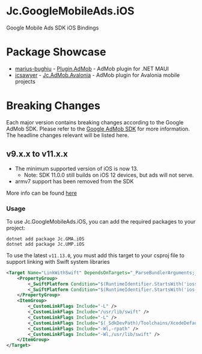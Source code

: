 # Jc.GoogleMobileAds.iOS

Google Mobile Ads SDK iOS Bindings

# Package Showcase

- [marius-bughiu](https://github.com/marius-bughiu) - [Plugin.AdMob](https://github.com/marius-bughiu/Plugin.AdMob) - AdMob plugin for .NET MAUI
- [jcsawyer](https://github.com/jcsawyer) - [Jc.AdMob.Avalonia](https://github.com/jcsawyer/Jc.AdMob.Avalonia) - AdMob plugin for Avalonia mobile projects

# Breaking Changes

Each major version contains breaking changes according to the Google AdMob SDK. Please refer to the [Google AdMob SDK](https://developers.google.com/admob/ios/release-notes) for more information.
The headline changes relevant will be listed here.

## v9.x.x to v11.x.x

- The minimum supported version of iOS is now 13.
  - Note: SDK 11.0.0 still builds on iOS 12 devices, but ads will not serve.
- armv7 support has been removed from the SDK

More info can be found [here](https://developers.google.com/admob/ios/migration#migrate_from_v9_to_v10)

### Usage

To use Jc.GoogleMobileAds.iOS, you can add the required packages to your project:

```
dotnet add package Jc.GMA.iOS
dotnet add package Jc.UMP.iOS
```

To use the latest `v11.13.0`, you must add this target to your csproj file to support linking with Swift system libraries

```xml
<Target Name="LinkWithSwift" DependsOnTargets="_ParseBundlerArguments;_DetectSdkLocations" BeforeTargets="_LinkNativeExecutable">
    <PropertyGroup>
        <_SwiftPlatform Condition="$(RuntimeIdentifier.StartsWith('iossimulator-'))">iphonesimulator</_SwiftPlatform>
        <_SwiftPlatform Condition="$(RuntimeIdentifier.StartsWith('ios-'))">iphoneos</_SwiftPlatform>
    </PropertyGroup>
    <ItemGroup>
        <_CustomLinkFlags Include="-L" />
        <_CustomLinkFlags Include="/usr/lib/swift" />
        <_CustomLinkFlags Include="-L" />
        <_CustomLinkFlags Include="$(_SdkDevPath)/Toolchains/XcodeDefault.xctoolchain/usr/lib/swift/$(_SwiftPlatform)" />
        <_CustomLinkFlags Include="-Wl,-rpath" />
        <_CustomLinkFlags Include="-Wl,/usr/lib/swift" />
    </ItemGroup>
</Target>
```
